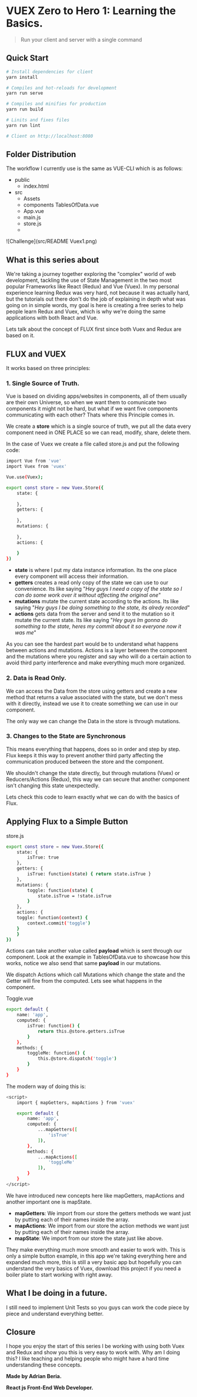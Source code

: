 # VUEX Zero to Hero 1: Learning the Basics.

> Run your client and server with a single command

## Quick Start

``` bash
# Install dependencies for client
yarn install

# Compiles and hot-reloads for development
yarn run serve

# Compiles and minifies for production
yarn run build

# Linits and fixes files
yarn run lint

# Client on http://localhost:8080
```

## Folder Distribution

The workflow I currently use is the same as VUE-CLI which is as follows:

- public
    - index.html 
- src
    - Assets
    - components
        TablesOfData.vue
    - App.vue
    - main.js
    - store.js
    - 

![Challenge](src/README Vuex1.png)

## What is this series about

We're taking a journey together exploring the "complex" world of web development, tackling the use of State Management in the two most popular Frameworks like React (Redux) and Vue (Vuex). In my personal experience learning Redux was very hard, not because it was actually hard, but the tutorials out there don't do the job of explaining in depth what was going on in simple words, my goal is here is creating a free series to help people learn Redux and Vuex, which is why we're doing the same applications with both React and Vue. 

Lets talk about the concept of FLUX first since both Vuex and Redux are based on it.

## FLUX and VUEX

It works based on three principles:

### 1. Single Source of Truth.

Vue is based on dividing apps/websites in components, all of them usually are their own Universe, so when we want them to comunicate two components it might not be hard, but what if we want five components communicating with each other? Thats where this Principle comes in.

We create a **store** which is a single source of truth, we put all the data every component need in ONE PLACE so we can read, modify, share, delete them.

In the case of Vuex we create a file called store.js and put the following code:

```bash
import Vue from 'vue'
import Vuex from 'vuex'

Vue.use(Vuex);

export const store = new Vuex.Store({
    state: {
	
    },
    getters: {
	
    },
    mutations: {
	
    },
    actions: {
	
    }
})
```

- **state** is where I put my data instance information. Its the one place every component will access their information.
- **getters** creates a read only copy of the state we can use to our convenience. Its like saying "*Hey guys I need a copy of the state so I can do some work over it without affecting the original one*"
- **mutations** mutate the current state according to the actions. Its like saying "*Hey guys I be doing something to the state, its alredy recorded*"
- **actions** gets data from the server and send it to the mutation so it mutate the current state. Its like saying "*Hey guys Im gonna do something to the state, heres my commit about it so everyone now it was me*"

As you can see the hardest part would be to understand what happens between actions and mutations. Actions is a layer between the component and the mutations where you register and say who will do a certain action to avoid third party interference and make everything much more organized. 

### 2. Data is Read Only.

We can access the Data from the store using getters and create a new method that returns a value associated with the state, but we don't mess with it directly, instead we use it to create something we can use in our component.

The only way we can change the Data in the store is through mutations.

### 3. Changes to the State are Synchronous

This means everything that happens, does so in order and step by step. Flux keeps it this way to prevent another third party affecting the communication produced between the store and the component.

We shouldn't change the state directly, but through mutations (Vuex) or Reducers/Actions (Redux), this way we can secure that another component isn't changing this state unexpectedly.

Lets check this code to learn exactly what we can do with the basics of Flux.

## Applying Flux to a Simple Button

store.js

```bash
export const store = new Vuex.Store({
    state: {
	    isTrue: true
    },
    getters: {
	    isTrue: function(state) { return state.isTrue }
    },
    mutations: {
        toggle: function(state) {
            state.isTrue = !state.isTrue
        } 
    },
    actions: {
	toggle: function(context) {
		context.commit('toggle')
	}
    }
})

```

Actions can take another value called **payload** which is sent through our component. Look at the example in TablesOfData.vue to showcase how this works, notice we also send that same **payload** in our mutations.

We dispatch Actions which call Mutations which change the state and the Getter will fire from the computed. Lets see what happens in the component.

Toggle.vue

```bash
export default {
	name: 'app',
	computed: {
		isTrue: function() {
			return this.@store.getters.isTrue
		}
	},
	methods: {
		toggleMe: function() {
			this.@store.dispatch('toggle') 
		}
	}
}
```

The modern way of doing this is:

```bash
<script>
    import { mapGetters, mapActions } from 'vuex'

    export default {
        name: 'app',
        computed: {
            ...mapGetters([
                'isTrue'
            ]),
        },
        methods: {
            ...mapActions([
                'toggleMe'
            ]),
        }
    }
</script>
```

We have introduced new concepts here like mapGetters, mapActions and another important one is mapState.

- **mapGetters**: We import from our store the getters methods we want just by putting each of their names inside the array.
- **mapActions**: We import from our store the action methods we want just by putting each of their names inside the array.
- **mapState**: We import from our store the state just like above.

They make everything much more smooth and easier to work with. This is only a simple button example, in this app we're taking everything here and expanded much more, this is still a very basic app but hopefully you can understand the very basics of Vuex, download this project if you need a boiler plate to start working with right away.

## What I be doing in a future.

I still need to implement Unit Tests so you guys can work the code piece by piece and understand everything better.

## Closure

I hope you enjoy the start of this series I be working with using both Vuex and Redux and show you this is very easy to work with. Why am I doing this? I like teaching and helping people who might have a hard time understanding these concepts. 

**Made by Adrian Beria.**

**React js Front-End Web Developer.**